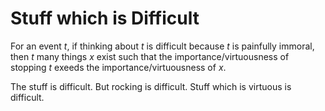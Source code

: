 # Stuff which is Difficult
For an event $t$, if thinking about $t$ is difficult because $t$ is painfully immoral, then $t$ many things $x$ exist such that the importance/virtuousness of stopping $t$ exeeds the importance/virtuousness of $x$.

The stuff is difficult.  But rocking is difficult.  Stuff which is virtuous is difficult.
